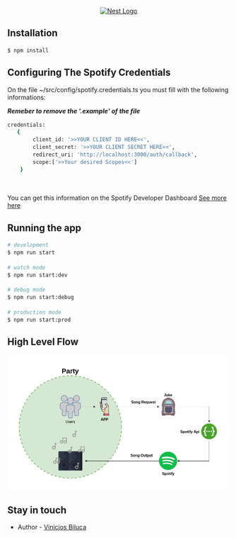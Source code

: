 <p align="center">
  <a href="http://nestjs.com/" target="blank"><img src="https://nestjs.com/img/logo_text.svg" width="320" alt="Nest Logo" /></a>
</p>

[circleci-image]: https://img.shields.io/circleci/build/github/nestjs/nest/master?token=abc123def456
[circleci-url]: https://circleci.com/gh/nestjs/nest


## Installation

```bash
$ npm install

```

## Configuring The Spotify Credentials

On the file ~/src/config/spotify.credentials.ts you must fill with the following informations:

***Remeber to remove the '.example' of the file***

```bash
credentials: 
   {
        client_id: '>>YOUR CLIENT ID HERE<<',
        client_secret: '>>YOUR CLIENT SECRET HERE<<',
        redirect_uri: 'http://localhost:3000/auth/callback',
        scope:['>>Your desired Scopes<<']
    }

    
```

You can get this information on the Spotify Developer Dashboard [See more here](https://developer.spotify.com/dashboard/login)

## Running the app

```bash
# development
$ npm run start

# watch mode
$ npm run start:dev

# debug mode
$ npm run start:debug

# production mode
$ npm run start:prod
```

## High Level Flow

![High Level Flow](https://github.com/biluca/juke/blob/master/docs/flows/juke-flow-v1.png)


## Stay in touch

- Author - [Vinicios Biluca](https://github.com/biluca)

